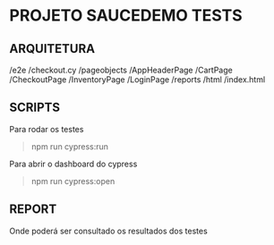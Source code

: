 # PROJETO SAUCEDEMO TESTS
## ARQUITETURA
/e2e
    /checkout.cy
/pageobjects
    /AppHeaderPage
    /CartPage
    /CheckoutPage
    /InventoryPage
    /LoginPage
/reports
    /html
        /index.html

## SCRIPTS
Para rodar os testes
> npm run cypress:run

Para abrir o dashboard do cypress
> npm run cypress:open

## REPORT
Onde poderá ser consultado os resultados dos testes
